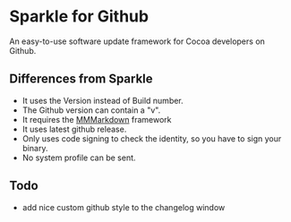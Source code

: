 # Sparkle for Github

An easy-to-use software update framework for Cocoa developers on Github.


## Differences from Sparkle
* It uses the Version instead of Build number.
* The Github version can contain a "v".
* It requires the [MMMarkdown](https://github.com/mdiep/MMMarkdown) framework
* It uses latest github release.
* Only uses code signing to check the identity, so you have to sign your binary.
* No system profile can be sent.


## Todo
* add nice custom github style to the changelog window
